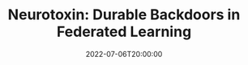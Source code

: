 ---
type: lecture
date: 2022-07-06T20:00:00
title: "Neurotoxin: Durable Backdoors in Federated Learning"
thumbnail: 
presenter: Rui Chen
links: 
    - url: /static_files/slides/Seminar_2022-5-25_.pdf
      name: slides
    - url: https://youtu.be/ivBIPqWeGSA
      name: video
---